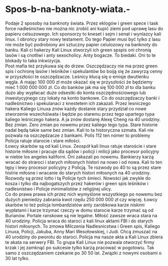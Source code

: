 # Spos-b-na-banknoty-wiata.-
Podaje 2 sposoby na banknoty świata. 
Przez eklogów i green spece i task force nadleśnictwo nie można nic zrobić ani kupić ziemi pod uprawę lasu do papieru celsuzowego. Ich sponsorzy to kneset i sejm i senat i wynlazcy kali linux. I obrońcy stary nowy testament. 
Do tego Papier musi być tylko z lasu nie może być podrobiony ani sztuczny papier celulozowy na banknoty do banku. Kali ci hakerzy Kali Linux stworzyli ich green spspis oni chronią lasów i są cnotliwi i anty sexocholicy. Anty bogacze. To biedaki. Oni to te blokady to taka inkwizycja.  
Post mafia też przykuwa się do drzew. 
Oszczędzaczy nie ma przez green spis i ochronę lasów i leśników i spekulantów bo boiją się że zawyrzą cenny w przyszłości te oszczędzacze. Leśnicy kłucą się o emisje dwutlenku węgla. A mając 100 000 zł może okazać się w przyszłości że będziemy mieć 1 000 000 000 zł. 
Co do banków jak ma się 100 000 zł to dla banku dużo aby wypłacać duże odsestki do konta oszczędnościowego lub inwestycyjnego czy lokaty na konto bankowe. Co do oszczędzaczy banki i nadleśnictwo i spekulanaci z knestetem ich zakazali. 
Przez lesniczego hakera Kaliego Linuxa znów każdy dostanie stary przydział co nowe stworzenie wszechśiwata i będzie po staremu przez tego upartego typa kaliego leśniczego hakera. A ja znów dostanę Alexę Cheng na 40 urodziny. Bez zmian. 
Zero zmian po nowemu przez kaliego tego typa. Stare historie nadal będą takie same bez zmian. Kali to ta historyczna szmata. Kali nie pozwala na oszczędzacze z bankami. Polis 112 ten nómer to problemy Policja ratuje starocie i stare miłości.  
Łowcy skarbów są od kali Linux. Zeospół kali linux ratuje staroście i stare historie miłosne i pracuje dla sądów i policji i milicji jako procesor policyjny w niebie los angeles kaliforni. Oni zakazali po nowemu. 
Bankierzy karzą wracać do straroci i starych miłosnych histori na nowo i od nowa. 
Kali to ten tępy i lewy procesor policyjny z Policją. 
Te rozwody po 40 to są przez stare histrie miłosne i wracanie do starych histori miłosnych na 40 urodziny. Rozwody są przez lotto i tą Policje tych śmieci. 
Nowości jak zwykle do kosza i tylko dla najbogatszych przez hakerów i green spis leśników i nadlesnistwo i Policje minimalistów z religijnej ulicy.  
Co do prawa prawa ich przez nich wymyślone wszystkiego po nowemu bez dużych pieniedzy zabrania kwot rzędu 250 000 000 zł czy więcej. 
Łowcy skarbów to też policja lombardzistów anty zarobkowa karze niskimi wypłatami i karze trzymać rzeczy w domu starocie karze trzymać są od Burianów. 
Portale ranskowe są nie legalne.
Miłość zawsze wraca stara na 40 urodziny.
Policja wraca do staroci z kali linux aktami FBI i do starych histori miłosnych. 
To zmowa Milczenia Nadlesnicstwa i Green spis, Kaliego Linuxa, Policji, Jakuba, Anny Mari Wesołowskiej, i Judi. 
Chcą zmuszać na 40 urodziny do pworotu do staroci. 
Policja ma nasze akta a Kali Linux zbiera te akata na serwery FBI. 
To grupa Kali Linux nie pozwala otworzyć firmy krzak i jej zamknąć po sukcesie tylko karzą pracować w pogotowiu. 
Tak samo z oszczędzaniem czekanie po 30 50 lat. Związki z nowymi osobami o 30 lat tylko. 
